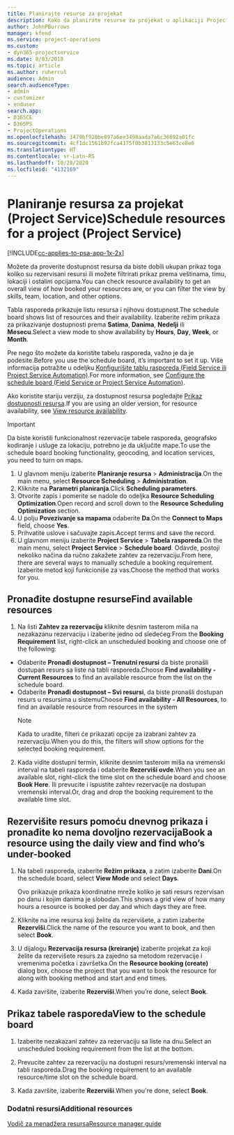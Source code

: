 ```yaml
---
title: Planirajte resurse za projekat
description: Kako da planirate resurse za projekat u aplikaciji Project Service
author: JohnPBurrows
manager: kfend
ms.service: project-operations
ms.custom:
- dyn365-projectservice
ms.date: 8/03/2018
ms.topic: article
ms.author: ruhercul
audience: Admin
search.audienceType:
- admin
- customizer
- enduser
search.app:
- D365CE
- D365PS
- ProjectOperations
ms.openlocfilehash: 1479bf920be897a6ee3498aada7a6c36692a01fc
ms.sourcegitcommit: 4cf1dc1561b92fca4175f0b3813133c5e63ce8e6
ms.translationtype: HT
ms.contentlocale: sr-Latn-RS
ms.lasthandoff: 10/28/2020
ms.locfileid: "4132169"
---
```

# <a name="schedule-resources-for-a-project-project-service"></a><span data-ttu-id="13eeb-103">Planiranje resursa za projekat (Project Service)</span><span class="sxs-lookup"><span data-stu-id="13eeb-103">Schedule resources for a project (Project Service)</span></span>

[!INCLUDE[cc-applies-to-psa-app-1x-2x](../includes/cc-applies-to-psa-app-1x-2x.md)]

<span data-ttu-id="13eeb-104">Možete da proverite dostupnost resursa da biste dobili ukupan prikaz toga koliko su rezervisani resursi ili možete filtrirati prikaz prema veštinama, timu, lokaciji i ostalim opcijama.</span><span class="sxs-lookup"><span data-stu-id="13eeb-104">You can check resource availability to get an overall view of how booked your resources are, or you can filter the view by skills, team, location, and other options.</span></span>  
  
<span data-ttu-id="13eeb-105">Tabla rasporeda prikazuje listu resursa i njihovu dostupnost.</span><span class="sxs-lookup"><span data-stu-id="13eeb-105">The schedule board shows list of resources and their availability.</span></span> <span data-ttu-id="13eeb-106">Izaberite režim prikaza za prikazivanje dostupnosti prema **Satima**, **Danima**, **Nedelji** ili **Mesecu**.</span><span class="sxs-lookup"><span data-stu-id="13eeb-106">Select a view mode to show availability by **Hours**, **Day**, **Week**, or **Month**.</span></span>  
  
<span data-ttu-id="13eeb-107">Pre nego što možete da koristite tabelu rasporeda, važno je da je podesite.</span><span class="sxs-lookup"><span data-stu-id="13eeb-107">Before you use the schedule board, it’s important to set it up.</span></span> <span data-ttu-id="13eeb-108">Više informacija potražite u odeljku [Konfigurišite tablu rasporeda (Field Service ili Project Service Automation)](https://docs.microsoft.com/dynamics365/field-service/configure-schedule-board).</span><span class="sxs-lookup"><span data-stu-id="13eeb-108">For more information, see [Configure the schedule board (Field Service or Project Service Automation)](https://docs.microsoft.com/dynamics365/field-service/configure-schedule-board).</span></span>
  
<span data-ttu-id="13eeb-109">Ako koristite stariju verziju, za dostupnost resursa pogledajte [Prikaz dostupnosti resursa](../psa/view-resource-availability.md).</span><span class="sxs-lookup"><span data-stu-id="13eeb-109">If you are using an older version, for resource availability, see [View resource availability](../psa/view-resource-availability.md).</span></span>  

> [!IMPORTANT]
>  <span data-ttu-id="13eeb-110">Da biste koristili funkcionalnost rezervacije tabele rasporeda, geografsko kodiranje i usluge za lokaciju, potrebno je da uključite mape.</span><span class="sxs-lookup"><span data-stu-id="13eeb-110">To use the schedule board booking functionality, geocoding, and location services, you need to turn on maps.</span></span>  
> 
> 1. <span data-ttu-id="13eeb-111">U glavnom meniju izaberite **Planiranje resursa** > **Administracija**.</span><span class="sxs-lookup"><span data-stu-id="13eeb-111">On the main menu, select **Resource Scheduling** > **Administration**.</span></span>  
> 2. <span data-ttu-id="13eeb-112">Kliknite na **Parametri planiranja**.</span><span class="sxs-lookup"><span data-stu-id="13eeb-112">Click **Scheduling parameters**.</span></span>  
> 3. <span data-ttu-id="13eeb-113">Otvorite zapis i pomerite se nadole do odeljka **Resource Scheduling Optimization**.</span><span class="sxs-lookup"><span data-stu-id="13eeb-113">Open record and scroll down to the **Resource Scheduling Optimization** section.</span></span>  
> 4. <span data-ttu-id="13eeb-114">U polju **Povezivanje sa mapama** odaberite **Da**.</span><span class="sxs-lookup"><span data-stu-id="13eeb-114">On the **Connect to Maps** field, choose **Yes**.</span></span>  
> 5. <span data-ttu-id="13eeb-115">Prihvatite uslove i sačuvajte zapis.</span><span class="sxs-lookup"><span data-stu-id="13eeb-115">Accept terms and save the record.</span></span>  
> 6. <span data-ttu-id="13eeb-116">U glavnom meniju izaberite **Project Service** > **Tabela rasporeda**.</span><span class="sxs-lookup"><span data-stu-id="13eeb-116">On the main menu, select **Project Service** > **Schedule board**.</span></span> <span data-ttu-id="13eeb-117">Odavde, postoji nekoliko načina da ručno zakažete zahtev za rezervaciju.</span><span class="sxs-lookup"><span data-stu-id="13eeb-117">From here, there are several ways to manually schedule a booking requirement.</span></span> <span data-ttu-id="13eeb-118">Izaberite metod koji funkcioniše za vas.</span><span class="sxs-lookup"><span data-stu-id="13eeb-118">Choose the method that works for you.</span></span>
  
## <a name="find-available-resources"></a><span data-ttu-id="13eeb-119">Pronađite dostupne resurse</span><span class="sxs-lookup"><span data-stu-id="13eeb-119">Find available resources</span></span>

1.  <span data-ttu-id="13eeb-120">Na listi **Zahtev za rezervaciju** kliknite desnim tasterom miša na nezakazanu rezervaciju i izaberite jedno od sledećeg:</span><span class="sxs-lookup"><span data-stu-id="13eeb-120">From the **Booking Requirement** list, right-click an unscheduled booking and choose one of the following:</span></span>  
  
- <span data-ttu-id="13eeb-121">Odaberite **Pronađi dostupnost – Trenutni resursi** da biste pronašli dostupan resurs sa liste na tabli rasporeda.</span><span class="sxs-lookup"><span data-stu-id="13eeb-121">Choose **Find availability - Current Resources** to find an available resource from the list on the schedule board.</span></span>  
- <span data-ttu-id="13eeb-122">Odaberite **Pronađi dostupnost – Svi resursi**, da biste pronašli dostupan resurs u resursima u sistemu</span><span class="sxs-lookup"><span data-stu-id="13eeb-122">Choose **Find availability - All Resources**, to find an available resource from resources in the system</span></span>  
   > [!NOTE]
   >  <span data-ttu-id="13eeb-123">Kada to uradite, filteri će prikazati opcije za izabrani zahtev za rezervaciju.</span><span class="sxs-lookup"><span data-stu-id="13eeb-123">When you do this, the filters will show options for the selected booking requirement.</span></span>  
  
2. <span data-ttu-id="13eeb-124">Kada vidite dostupni termin, kliknite desnim tasterom miša na vremenski interval na tabeli rasporeda i odaberite **Rezerviši ovde**.</span><span class="sxs-lookup"><span data-stu-id="13eeb-124">When you see an available slot, right-click the time slot on the schedule board and choose **Book Here**.</span></span> <span data-ttu-id="13eeb-125">Ili prevucite i ispustite zahtev rezervacije na dostupan vremenski interval.</span><span class="sxs-lookup"><span data-stu-id="13eeb-125">Or, drag and drop the booking requirement to the available time slot.</span></span>  
  

## <a name="book-a-resource-using-the-daily-view-and-find-whos-under-booked"></a><span data-ttu-id="13eeb-126">Rezervišite resurs pomoću dnevnog prikaza i pronađite ko nema dovoljno rezervacija</span><span class="sxs-lookup"><span data-stu-id="13eeb-126">Book a resource using the daily view and find who’s under-booked</span></span>
  
1.  <span data-ttu-id="13eeb-127">Na tabeli rasporeda, izaberite **Režim prikaza**, a zatim izaberite **Dani**.</span><span class="sxs-lookup"><span data-stu-id="13eeb-127">On the schedule board, select **View Mode** and select **Days**.</span></span>  
  
    <span data-ttu-id="13eeb-128">Ovo prikazuje prikaza koordinatne mreže koliko je sati resurs rezervisan po danu i kojim danima je slobodan.</span><span class="sxs-lookup"><span data-stu-id="13eeb-128">This shows a grid view of how many hours a resource is booked per day and which days they are free.</span></span>  
  
2.  <span data-ttu-id="13eeb-129">Kliknite na ime resursa koji želite da rezervišete, a zatim izaberite **Rezerviši**.</span><span class="sxs-lookup"><span data-stu-id="13eeb-129">Click the name of the resource you want to book, and then select **Book**.</span></span>  
  
3.  <span data-ttu-id="13eeb-130">U dijalogu **Rezervacija resursa (kreiranje)** izaberite projekat za koji želite da rezervišete resurs za zajedno sa metodom rezervacije i vremenima početka i završetka.</span><span class="sxs-lookup"><span data-stu-id="13eeb-130">On the **Resource booking (create)** dialog box, choose the project that you want to book the resource for along with booking method and start and end times.</span></span>  
  
4.  <span data-ttu-id="13eeb-131">Kada završite, izaberite **Rezerviši**.</span><span class="sxs-lookup"><span data-stu-id="13eeb-131">When you’re done, select **Book**.</span></span>  
  
## <a name="view-to-the-schedule-board"></a><span data-ttu-id="13eeb-132">Prikaz tabele rasporeda</span><span class="sxs-lookup"><span data-stu-id="13eeb-132">View to the schedule board</span></span>
  
1.  <span data-ttu-id="13eeb-133">Izaberite nezakazani zahtev za rezervaciju sa liste na dnu.</span><span class="sxs-lookup"><span data-stu-id="13eeb-133">Select an unscheduled booking requirement from the list at the bottom.</span></span>  
  
2.  <span data-ttu-id="13eeb-134">Prevucite zahtev za rezervaciju na dostupni resurs/vremenski interval na tabli rasporeda.</span><span class="sxs-lookup"><span data-stu-id="13eeb-134">Drag the booking requirement to an available resource/time slot on the schedule board.</span></span>  
  
3.  <span data-ttu-id="13eeb-135">Kada završite, izaberite **Rezerviši**.</span><span class="sxs-lookup"><span data-stu-id="13eeb-135">When you're done, select **Book**.</span></span>  
  
### <a name="additional-resources"></a><span data-ttu-id="13eeb-136">Dodatni resursi</span><span class="sxs-lookup"><span data-stu-id="13eeb-136">Additional resources</span></span>  
 [<span data-ttu-id="13eeb-137">Vodič za menadžera resursa</span><span class="sxs-lookup"><span data-stu-id="13eeb-137">Resource manager guide</span></span>](../psa/resource-manager-guide.md)
